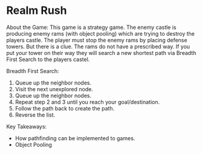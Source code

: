 # Realm Rush

About the Game:
This game is a strategy game. The enemy castle is producing enemy rams (with object pooling) which are trying to destroy the players castle. The player must stop the enemy rams by placing defense towers. But there is a clue. The rams do not have a prescribed way. If you put your tower on their way they will search a new shortest path via Breadth First Search to the players castel.

Breadth First Search:
1. Queue up the neighbor nodes.
2. Visit the next unexplored node.
3. Queue up the neighbor nodes.
4. Repeat step 2 and 3 until you reach your goal/destination.
5. Follow the path back to create the path.
6. Reverse the list.

Key Takeaways:
- How pathfinding can be implemented to games.
- Object Pooling

